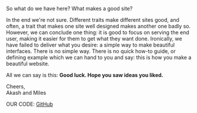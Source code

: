 So what do we have here? What makes a good site? 

In the end we're not sure. Different traits make different sites good, and often, a trait that makes one site well designed makes another one badly so. However, we can conclude one thing: it is good to focus on serving the end user, making it easier for them to get what they want done. Ironically, we have failed to deliver what you desire: a simple way to make beautiful interfaces. There is no simple way. There is no quick how-to guide, or defining example which we can hand to you and say: this is how you make a beautiful website. 

All we can say is this: **Good luck. Hope you saw ideas you liked.**

Cheers,  
Akash and Miles

OUR CODE: [GitHub](https://github.com/Anonymous-Stranger/MetaDesign/)